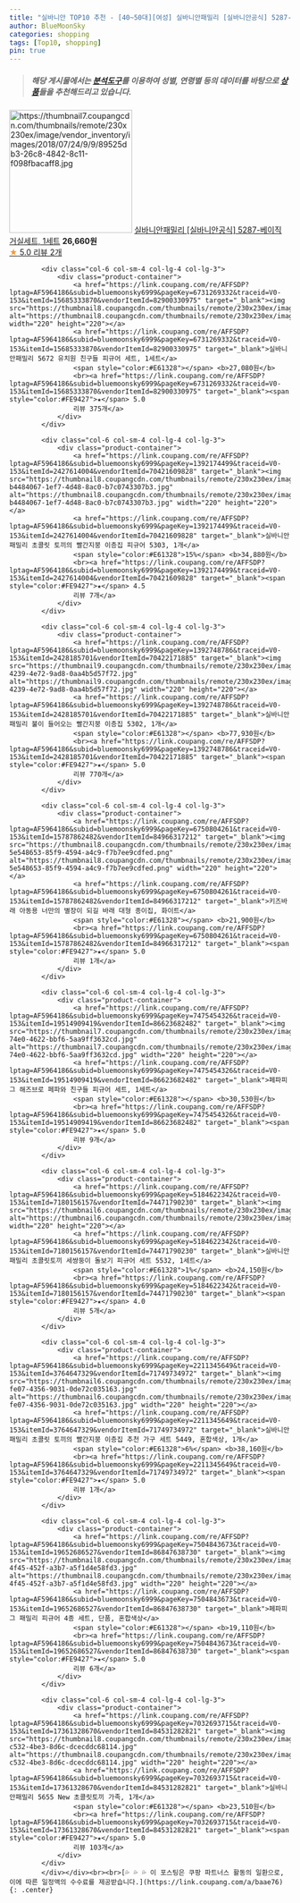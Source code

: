 ```yaml
---
title: "실바니안 TOP10 추천 - [40~50대][여성] 실바니안패밀리 [실바니안공식] 5287-베이직 거실세트, 1세트"
author: BlueMoonSky
categories: shopping
tags: [Top10, shopping]
pin: true
---
```


> ##### 해당 게시물에서는 [**분석도구**](https://itemscout.io/)를 이용하여 **성별**, **연령별** 등의 데이터를 바탕으로 [**상품**](https://link.coupang.com/a/baae76)들을 추천해드리고 있습니다.
<div class="container"><div class="row">
            <div class="col-6 col-sm-4 col-lg-4 col-lg-3">
                <div class="product-container">
                    <a href="https://link.coupang.com/re/AFFSDP?lptag=AF5964186&subid=bluemoonsky6999&pageKey=6441810377&traceid=V0-153&itemId=13947466601&vendorItemId=3830443580" target="_blank"><img src="https://thumbnail7.coupangcdn.com/thumbnails/remote/230x230ex/image/vendor_inventory/images/2018/07/24/9/9/89525db3-26c8-4842-8c11-f098fbacaff8.jpg" alt="https://thumbnail7.coupangcdn.com/thumbnails/remote/230x230ex/image/vendor_inventory/images/2018/07/24/9/9/89525db3-26c8-4842-8c11-f098fbacaff8.jpg" width="220" height="220"></a>
                    <a href="https://link.coupang.com/re/AFFSDP?lptag=AF5964186&subid=bluemoonsky6999&pageKey=6441810377&traceid=V0-153&itemId=13947466601&vendorItemId=3830443580" target="_blank">실바니안패밀리 [실바니안공식] 5287-베이직 거실세트, 1세트</a>
                    <span style="color:#E61328"></span> <b>26,660원</b>
                    <br><a href="https://link.coupang.com/re/AFFSDP?lptag=AF5964186&subid=bluemoonsky6999&pageKey=6441810377&traceid=V0-153&itemId=13947466601&vendorItemId=3830443580" target="_blank"><span style="color:#FE9427">★</span> 5.0
                    리뷰 2개</a>
                </div>
            </div>
            
            <div class="col-6 col-sm-4 col-lg-4 col-lg-3">
                <div class="product-container">
                    <a href="https://link.coupang.com/re/AFFSDP?lptag=AF5964186&subid=bluemoonsky6999&pageKey=6731269332&traceid=V0-153&itemId=15685333870&vendorItemId=82900330975" target="_blank"><img src="https://thumbnail8.coupangcdn.com/thumbnails/remote/230x230ex/image/rs_quotation_api/zobow22k/c760a2df0b3240bf99321e67155bbf81.jpg" alt="https://thumbnail8.coupangcdn.com/thumbnails/remote/230x230ex/image/rs_quotation_api/zobow22k/c760a2df0b3240bf99321e67155bbf81.jpg" width="220" height="220"></a>
                    <a href="https://link.coupang.com/re/AFFSDP?lptag=AF5964186&subid=bluemoonsky6999&pageKey=6731269332&traceid=V0-153&itemId=15685333870&vendorItemId=82900330975" target="_blank">실바니안패밀리 5672 유치원 친구들 피규어 세트, 1세트</a>
                    <span style="color:#E61328"></span> <b>27,080원</b>
                    <br><a href="https://link.coupang.com/re/AFFSDP?lptag=AF5964186&subid=bluemoonsky6999&pageKey=6731269332&traceid=V0-153&itemId=15685333870&vendorItemId=82900330975" target="_blank"><span style="color:#FE9427">★</span> 5.0
                    리뷰 375개</a>
                </div>
            </div>
            
            <div class="col-6 col-sm-4 col-lg-4 col-lg-3">
                <div class="product-container">
                    <a href="https://link.coupang.com/re/AFFSDP?lptag=AF5964186&subid=bluemoonsky6999&pageKey=1392174499&traceid=V0-153&itemId=2427614004&vendorItemId=70421609828" target="_blank"><img src="https://thumbnail8.coupangcdn.com/thumbnails/remote/230x230ex/image/retail/images/325789311602026-b4484067-1ef7-4d48-8ac0-b7c0743307b3.jpg" alt="https://thumbnail8.coupangcdn.com/thumbnails/remote/230x230ex/image/retail/images/325789311602026-b4484067-1ef7-4d48-8ac0-b7c0743307b3.jpg" width="220" height="220"></a>
                    <a href="https://link.coupang.com/re/AFFSDP?lptag=AF5964186&subid=bluemoonsky6999&pageKey=1392174499&traceid=V0-153&itemId=2427614004&vendorItemId=70421609828" target="_blank">실바니안패밀리 초콜릿 토끼의 빨간지붕 이층집 피규어 5303, 1개</a>
                    <span style="color:#E61328">15%</span> <b>34,880원</b>
                    <br><a href="https://link.coupang.com/re/AFFSDP?lptag=AF5964186&subid=bluemoonsky6999&pageKey=1392174499&traceid=V0-153&itemId=2427614004&vendorItemId=70421609828" target="_blank"><span style="color:#FE9427">★</span> 4.5
                    리뷰 7개</a>
                </div>
            </div>
            
            <div class="col-6 col-sm-4 col-lg-4 col-lg-3">
                <div class="product-container">
                    <a href="https://link.coupang.com/re/AFFSDP?lptag=AF5964186&subid=bluemoonsky6999&pageKey=1392748786&traceid=V0-153&itemId=2428185701&vendorItemId=70422171885" target="_blank"><img src="https://thumbnail9.coupangcdn.com/thumbnails/remote/230x230ex/image/retail/images/2020/03/24/2/5/2e5b269b-4239-4e72-9ad8-0aa4b5d57f72.jpg" alt="https://thumbnail9.coupangcdn.com/thumbnails/remote/230x230ex/image/retail/images/2020/03/24/2/5/2e5b269b-4239-4e72-9ad8-0aa4b5d57f72.jpg" width="220" height="220"></a>
                    <a href="https://link.coupang.com/re/AFFSDP?lptag=AF5964186&subid=bluemoonsky6999&pageKey=1392748786&traceid=V0-153&itemId=2428185701&vendorItemId=70422171885" target="_blank">실바니안패밀리 불이 들어오는 빨간지붕 이층집 5302, 1개</a>
                    <span style="color:#E61328"></span> <b>77,930원</b>
                    <br><a href="https://link.coupang.com/re/AFFSDP?lptag=AF5964186&subid=bluemoonsky6999&pageKey=1392748786&traceid=V0-153&itemId=2428185701&vendorItemId=70422171885" target="_blank"><span style="color:#FE9427">★</span> 5.0
                    리뷰 770개</a>
                </div>
            </div>
            
            <div class="col-6 col-sm-4 col-lg-4 col-lg-3">
                <div class="product-container">
                    <a href="https://link.coupang.com/re/AFFSDP?lptag=AF5964186&subid=bluemoonsky6999&pageKey=6750804261&traceid=V0-153&itemId=15787862482&vendorItemId=84966317212" target="_blank"><img src="https://thumbnail8.coupangcdn.com/thumbnails/remote/230x230ex/image/retail/images/480903327459405-5e548653-85f9-4594-a4c9-f7b7ee9cdfed.png" alt="https://thumbnail8.coupangcdn.com/thumbnails/remote/230x230ex/image/retail/images/480903327459405-5e548653-85f9-4594-a4c9-f7b7ee9cdfed.png" width="220" height="220"></a>
                    <a href="https://link.coupang.com/re/AFFSDP?lptag=AF5964186&subid=bluemoonsky6999&pageKey=6750804261&traceid=V0-153&itemId=15787862482&vendorItemId=84966317212" target="_blank">키즈바래 아동용 너만의 별장이 되길 바래 대형 종이집, 화이트</a>
                    <span style="color:#E61328"></span> <b>21,900원</b>
                    <br><a href="https://link.coupang.com/re/AFFSDP?lptag=AF5964186&subid=bluemoonsky6999&pageKey=6750804261&traceid=V0-153&itemId=15787862482&vendorItemId=84966317212" target="_blank"><span style="color:#FE9427">★</span> 5.0
                    리뷰 1개</a>
                </div>
            </div>
            
            <div class="col-6 col-sm-4 col-lg-4 col-lg-3">
                <div class="product-container">
                    <a href="https://link.coupang.com/re/AFFSDP?lptag=AF5964186&subid=bluemoonsky6999&pageKey=7475454326&traceid=V0-153&itemId=19514909419&vendorItemId=86623682482" target="_blank"><img src="https://thumbnail7.coupangcdn.com/thumbnails/remote/230x230ex/image/retail/images/2023/07/19/10/8/ce9073da-74e0-4622-bbf6-5aa9ff3632cd.jpg" alt="https://thumbnail7.coupangcdn.com/thumbnails/remote/230x230ex/image/retail/images/2023/07/19/10/8/ce9073da-74e0-4622-bbf6-5aa9ff3632cd.jpg" width="220" height="220"></a>
                    <a href="https://link.coupang.com/re/AFFSDP?lptag=AF5964186&subid=bluemoonsky6999&pageKey=7475454326&traceid=V0-153&itemId=19514909419&vendorItemId=86623682482" target="_blank">페파피그 해즈브로 페파와 친구들 피규어 세트, 1세트</a>
                    <span style="color:#E61328"></span> <b>30,530원</b>
                    <br><a href="https://link.coupang.com/re/AFFSDP?lptag=AF5964186&subid=bluemoonsky6999&pageKey=7475454326&traceid=V0-153&itemId=19514909419&vendorItemId=86623682482" target="_blank"><span style="color:#FE9427">★</span> 5.0
                    리뷰 9개</a>
                </div>
            </div>
            
            <div class="col-6 col-sm-4 col-lg-4 col-lg-3">
                <div class="product-container">
                    <a href="https://link.coupang.com/re/AFFSDP?lptag=AF5964186&subid=bluemoonsky6999&pageKey=5184622342&traceid=V0-153&itemId=7180156157&vendorItemId=74471790230" target="_blank"><img src="https://thumbnail6.coupangcdn.com/thumbnails/remote/230x230ex/image/rs_quotation_api/pvtfcnjn/d2ab30dd1c444e3c803e06faff47319f.jpg" alt="https://thumbnail6.coupangcdn.com/thumbnails/remote/230x230ex/image/rs_quotation_api/pvtfcnjn/d2ab30dd1c444e3c803e06faff47319f.jpg" width="220" height="220"></a>
                    <a href="https://link.coupang.com/re/AFFSDP?lptag=AF5964186&subid=bluemoonsky6999&pageKey=5184622342&traceid=V0-153&itemId=7180156157&vendorItemId=74471790230" target="_blank">실바니안 패밀리 초콜릿토끼 세쌍둥이 돌보기 피규어 세트 5532, 1세트</a>
                    <span style="color:#E61328">1%</span> <b>24,150원</b>
                    <br><a href="https://link.coupang.com/re/AFFSDP?lptag=AF5964186&subid=bluemoonsky6999&pageKey=5184622342&traceid=V0-153&itemId=7180156157&vendorItemId=74471790230" target="_blank"><span style="color:#FE9427">★</span> 4.0
                    리뷰 5개</a>
                </div>
            </div>
            
            <div class="col-6 col-sm-4 col-lg-4 col-lg-3">
                <div class="product-container">
                    <a href="https://link.coupang.com/re/AFFSDP?lptag=AF5964186&subid=bluemoonsky6999&pageKey=2211345649&traceid=V0-153&itemId=3764647329&vendorItemId=71749734972" target="_blank"><img src="https://thumbnail6.coupangcdn.com/thumbnails/remote/230x230ex/image/retail/images/2020/09/14/21/9/e8649d01-fe07-4356-9031-0de72c035163.jpg" alt="https://thumbnail6.coupangcdn.com/thumbnails/remote/230x230ex/image/retail/images/2020/09/14/21/9/e8649d01-fe07-4356-9031-0de72c035163.jpg" width="220" height="220"></a>
                    <a href="https://link.coupang.com/re/AFFSDP?lptag=AF5964186&subid=bluemoonsky6999&pageKey=2211345649&traceid=V0-153&itemId=3764647329&vendorItemId=71749734972" target="_blank">실바니안패밀리 초콜릿 토끼의 빨간지붕 이층집 추천 가구 세트 5449, 혼합색상, 1개</a>
                    <span style="color:#E61328">6%</span> <b>38,160원</b>
                    <br><a href="https://link.coupang.com/re/AFFSDP?lptag=AF5964186&subid=bluemoonsky6999&pageKey=2211345649&traceid=V0-153&itemId=3764647329&vendorItemId=71749734972" target="_blank"><span style="color:#FE9427">★</span> 5.0
                    리뷰 1개</a>
                </div>
            </div>
            
            <div class="col-6 col-sm-4 col-lg-4 col-lg-3">
                <div class="product-container">
                    <a href="https://link.coupang.com/re/AFFSDP?lptag=AF5964186&subid=bluemoonsky6999&pageKey=7504843673&traceid=V0-153&itemId=19652686527&vendorItemId=86847638730" target="_blank"><img src="https://thumbnail8.coupangcdn.com/thumbnails/remote/230x230ex/image/retail/images/2023/08/11/10/5/70b28069-4f45-452f-a3b7-a5f1d4e58fd3.jpg" alt="https://thumbnail8.coupangcdn.com/thumbnails/remote/230x230ex/image/retail/images/2023/08/11/10/5/70b28069-4f45-452f-a3b7-a5f1d4e58fd3.jpg" width="220" height="220"></a>
                    <a href="https://link.coupang.com/re/AFFSDP?lptag=AF5964186&subid=bluemoonsky6999&pageKey=7504843673&traceid=V0-153&itemId=19652686527&vendorItemId=86847638730" target="_blank">페파피그 패밀리 피규어 4종 세트, 단품, 혼합색상</a>
                    <span style="color:#E61328"></span> <b>19,110원</b>
                    <br><a href="https://link.coupang.com/re/AFFSDP?lptag=AF5964186&subid=bluemoonsky6999&pageKey=7504843673&traceid=V0-153&itemId=19652686527&vendorItemId=86847638730" target="_blank"><span style="color:#FE9427">★</span> 5.0
                    리뷰 6개</a>
                </div>
            </div>
            
            <div class="col-6 col-sm-4 col-lg-4 col-lg-3">
                <div class="product-container">
                    <a href="https://link.coupang.com/re/AFFSDP?lptag=AF5964186&subid=bluemoonsky6999&pageKey=7032693715&traceid=V0-153&itemId=17361328670&vendorItemId=84531282821" target="_blank"><img src="https://thumbnail8.coupangcdn.com/thumbnails/remote/230x230ex/image/retail/images/2022/12/30/11/9/c89ec93d-c532-4be3-8d6c-dcecddc68114.jpg" alt="https://thumbnail8.coupangcdn.com/thumbnails/remote/230x230ex/image/retail/images/2022/12/30/11/9/c89ec93d-c532-4be3-8d6c-dcecddc68114.jpg" width="220" height="220"></a>
                    <a href="https://link.coupang.com/re/AFFSDP?lptag=AF5964186&subid=bluemoonsky6999&pageKey=7032693715&traceid=V0-153&itemId=17361328670&vendorItemId=84531282821" target="_blank">실바니안패밀리 5655 New 초콜릿토끼 가족, 1개</a>
                    <span style="color:#E61328"></span> <b>23,510원</b>
                    <br><a href="https://link.coupang.com/re/AFFSDP?lptag=AF5964186&subid=bluemoonsky6999&pageKey=7032693715&traceid=V0-153&itemId=17361328670&vendorItemId=84531282821" target="_blank"><span style="color:#FE9427">★</span> 5.0
                    리뷰 103개</a>
                </div>
            </div>
            </div></div><br><br>[💦 💦 💦 이 포스팅은 쿠팡 파트너스 활동의 일환으로, 이에 따른 일정액의 수수료를 제공받습니다.](https://link.coupang.com/a/baae76){: .center}
